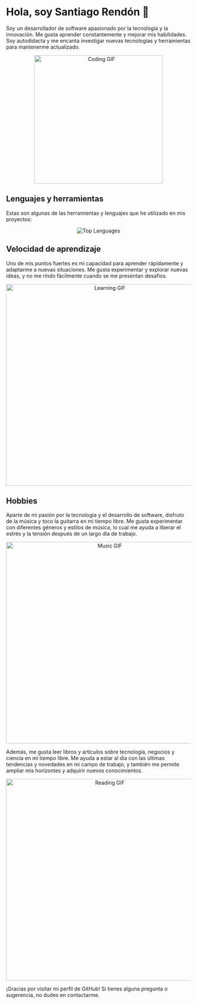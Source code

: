# Hola, soy Santiago Rendón 👋

Soy un desarrollador de software apasionado por la tecnología y la innovación. Me gusta aprender constantemente y mejorar mis habilidades. Soy autodidacta y me encanta investigar nuevas tecnologías y herramientas para mantenerme actualizado.

<p align="center">
  <img src="https://media.giphy.com/media/HscDLzkO8EOTmgkhQP/giphy.gif" alt="Coding GIF" width="350"/>
</p>

## Lenguajes y herramientas

Estas son algunas de las herramientas y lenguajes que he utilizado en mis proyectos:

<p align="center">
  <img src="https://github-readme-stats.vercel.app/api/top-langs/?username=SantiRendon&layout=compact&langs_count=8&theme=tokyonight" alt="Top Languages"/>
</p>

## Velocidad de aprendizaje

Uno de mis puntos fuertes es mi capacidad para aprender rápidamente y adaptarme a nuevas situaciones. Me gusta experimentar y explorar nuevas ideas, y no me rindo fácilmente cuando se me presentan desafíos.

<p align="center">
  <img src="https://media.giphy.com/media/d9TIXOKaA6HFm/giphy.gif" alt="Learning GIF" width="550"/>
</p>

## Hobbies

Aparte de mi pasión por la tecnología y el desarrollo de software, disfruto de la música y toco la guitarra en mi tiempo libre. Me gusta experimentar con diferentes géneros y estilos de música, lo cual me ayuda a liberar el estrés y la tensión después de un largo día de trabajo.

<p align="center">
  <img src="https://media.giphy.com/media/3lxD1O74siiz5FvrJs/giphy.gif" alt="Music GIF" width="550"/>
</p>

Además, me gusta leer libros y artículos sobre tecnología, negocios y ciencia en mi tiempo libre. Me ayuda a estar al día con las últimas tendencias y novedades en mi campo de trabajo, y también me permite ampliar mis horizontes y adquirir nuevos conocimientos.

<p align="center">
  <img src="https://media.giphy.com/media/3LrK7Q7UhF5MnhZ5ja/giphy.gif" alt="Reading GIF" width="550"/>
</p>

¡Gracias por visitar mi perfil de GitHub! Si tienes alguna pregunta o sugerencia, no dudes en contactarme.
